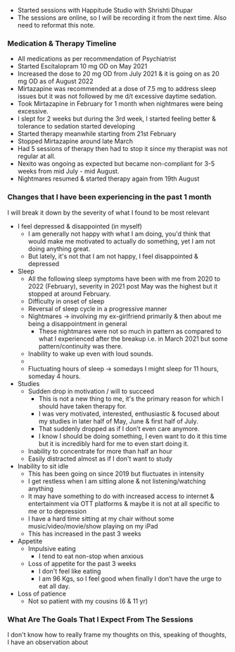 - Started sessions with Happitude Studio with Shrishti Dhupar
- The sessions are online, so I will be recording it from the next time. Also need to reformat this note.

### Medication & Therapy Timeline
- All medications as per recommendation of Psychiatrist
- Started Escitalopram 10 mg OD on May 2021
- Increased the dose to 20 mg OD from July 2021 & it is going on as 20 mg OD as of August 2022
- Mirtazapine was recommended at a dose of 7.5 mg to address sleep issues but it was not followed by me d/t excessive daytime sedation.
- Took Mirtazapine in February for 1 month when nightmares were being excessive.
- I slept for 2 weeks but during the 3rd week, I started feeling better & tolerance to sedation started developing 
- Started therapy meanwhile starting from 21st February 
- Stopped Mirtazapine around late March
- Had 5 sessions of therapy then had to stop it since my therapist was not regular at all.
- Nexito was ongoing as expected but became non-compliant for 3-5 weeks from mid July - mid August.
- Nightmares resumed & started therapy again from 19th August 


### Changes that I have been experiencing in the past 1 month
I will break it down by the severity of what I found to be most relevant

- I feel depressed & disappointed (in myself)
	- I am generally not happy with what I am doing, you'd think that would make me motivated to actually do something, yet I am not doing anything great.
	- But lately, it's not that I am not happy, I feel disappointed & depressed 
- Sleep
	- All the following sleep symptoms have been with me from 2020 to 2022 (February), severity in 2021 post May was the highest but it stopped at around February. 
	- Difficulty in onset of sleep
	- Reversal of sleep cycle in a progressive manner 
	- Nightmares → involving my ex-girlfriend primarily & then about me being a disappointment in general
		- These nightmares were not so much in pattern as compared to what I experienced after the breakup i.e. in March 2021 but some pattern/continuity was there.
	- Inability to wake up even with loud sounds.
	- 
	- Fluctuating hours of sleep → somedays I might sleep for 11 hours, someday 4 hours.
- Studies
	- Sudden drop in motivation / will to succeed
		- This is not a new thing to me, it's the primary reason for which I should have taken therapy for.
		- I was very motivated, interested, enthusiastic & focused about my studies in later half of  May, June & first half of July.
		- That suddenly dropped as if I don’t even care anymore.
		- I know I should be doing something, I even want to do it this time but it is incredibly hard for me to even start doing it.
	-  Inability to concentrate for more than half an hour
	- Easily distracted almost as if I don't want to study
- Inability to sit idle
	- This has been going on since 2019 but fluctuates in intensity
	- I get restless when I am sitting alone & not listening/watching anything
	- It may have something to do with increased access to internet & entertainment via OTT platforms & maybe it is not at all specific to me or to depression
	- I have a hard time sitting at my chair without some music/video/movie/show playing on my iPad
	- This has increased in the past 3 weeks
- Appetite
	- Impulsive eating
		- I tend to eat non-stop when anxious 
	- Loss of appetite for the past 3 weeks
		- I don't feel like eating
		- I am 96 Kgs, so I feel good when finally I don’t have the urge to eat all day.
- Loss of patience
	- Not so patient with my cousins (6 & 11 yr)


### What Are The Goals That I Expect From The Sessions
I don't know how to really frame my thoughts on this, speaking of thoughts, I have an observation about 




